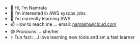 - 👋 Hi, I’m Namrata 
- 👀 I’m interested in AWS sysops jobs
- 🌱 I’m currently learning AWS
- 📫 How to reach me ... email: namash@icloud.com
- 😄 Pronouns: ...she/her
- ⚡ Fun fact: ...I love learning new tools and am a fast learner

<!---
Namash2011/Namash2011 is a ✨ special ✨ repository because its `README.md` (this file) appears on your GitHub profile.
You can click the Preview link to take a look at your changes.
--->
